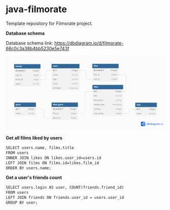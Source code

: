 # java-filmorate
Template repository for Filmorate project.

**Database schema**

Database schema link: https://dbdiagram.io/d/filmorate-66c0c3a38b4bb5230e5e743f

![](https://github.com/adrzdv/java-filmorate/blob/main/filmorate.png)

**Get all films liked by users**
```
SELECT users.name, films.title
FROM users
INNER JOIN likes ON likes.user_id=users.id
LEFT JOIN films ON films.id=likes.film_id
ORDER BY users.name;
```

**Get a user's friends count**
```
SELECT users.login AS user, COUNT(friends.friend_id)
FROM users
LEFT JOIN friends ON friends.user_id = users.user_id
GROUP BY user;
```



